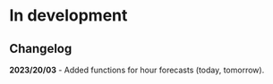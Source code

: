# In development

## Changelog
**2023/20/03** - Added functions for hour forecasts (today, tomorrow).